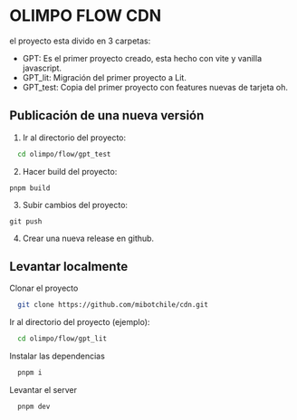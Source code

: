 # OLIMPO FLOW CDN

el proyecto esta divido en 3 carpetas:

- GPT: Es el primer proyecto creado, esta hecho con vite y vanilla javascript.
- GPT_lit: Migración del primer proyecto a Lit.
- GPT_test: Copia del primer proyecto con features nuevas de tarjeta oh.

## Publicación de una nueva versión

1. Ir al directorio del proyecto:

```bash
  cd olimpo/flow/gpt_test
```

2. Hacer build del proyecto:

```
pnpm build
```

3. Subir cambios del proyecto:

```
git push
```

4. Crear una nueva release en github.

## Levantar localmente

Clonar el proyecto

```bash
  git clone https://github.com/mibotchile/cdn.git
```

Ir al directorio del proyecto (ejemplo):

```bash
  cd olimpo/flow/gpt_lit
```

Instalar las dependencias

```bash
  pnpm i
```

Levantar el server

```bash
  pnpm dev
```
